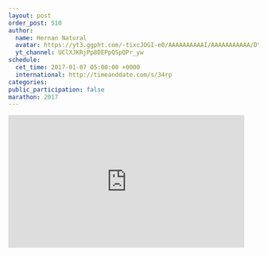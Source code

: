 ```yaml
---
layout: post
order_post: 510
author:
  name: Hernan Natural
  avatar: https://yt3.ggpht.com/-tixcJOGI-e0/AAAAAAAAAAI/AAAAAAAAAAA/DYZbK8zfZmU/s88-c-k-no-mo-rj-c0xffffff/photo.jpg
  yt_channel: UClXJKRjPp8DEPpQSpQPr_yw
schedule:
  cet_time: 2017-01-07 05:00:00 +0000
  international: http://timeanddate.com/s/34rp
categories:
public_participation: false
marathon: 2017
---
```

<iframe width="475" height="267" src="https://www.youtube.com/embed/YZTOQbU5_kw" frameborder="0" allowfullscreen></iframe>
